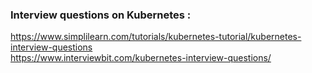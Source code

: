 ### Interview questions on Kubernetes :
https://www.simplilearn.com/tutorials/kubernetes-tutorial/kubernetes-interview-questions <br/>
https://www.interviewbit.com/kubernetes-interview-questions/ <br/>
